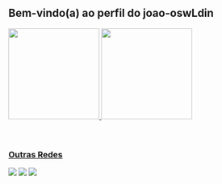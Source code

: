 ## Bem-vindo(a) ao perfil do joao-oswLdin

 <div>
   <a href="https://github.com/joao-oswLdin">
   <img height="180em" src="https://github-readmestats.vercel.app/apiusername=joaooswLdin&show_icons=true&theme=midnightpurple&include_all_commits=true&count_private=true"/>
   <img height="180em" src="https://github-readme-stats.vercel.app/api/top-langs/?username=joao-oswLdin&layout=compact&langs_count=6&theme=midnight-purple"/>
</div>
    
<div style="display: inline_block"><br>

</div>
 
<br>
 
### Outras Redes 
 
<div> 
  <a href="https://www.youtube.com/@oswLdin" target="_blank"><img src="https://img.shields.io/badge/YouTube-FF0000?style=for-the-badge&logo=youtube&logoColor=white" target="_blank"></a>
  <a href="https://www.instagram.com/_oswldin_" target="_blank"><img src="https://img.shields.io/badge/-Instagram-%23E4405F?style=for-the-badge&logo=instagram&logoColor=white" target="_blank"></a>
  <a href = "mailto:joaomarkos112@gmail.com"><img src="https://img.shields.io/badge/-Gmail-%23333?style=for-the-badge&logo=gmail&logoColor=white" target="_blank"></a>
